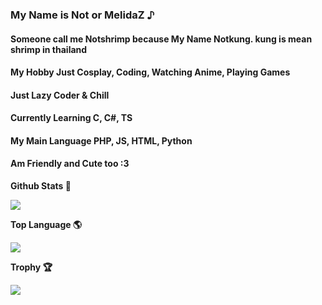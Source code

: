 ### My Name is Not or MelidaZ ♪
#### Someone call me Notshrimp because My Name Notkung. kung is mean shrimp in thailand
#### My Hobby Just Cosplay, Coding, Watching Anime, Playing Games
#### Just Lazy Coder & Chill
#### Currently Learning C, C#, TS
#### My Main Language PHP, JS, HTML, Python
#### Am Friendly and Cute too :3


<p align="center">
    <p><b>Github Stats 🎲<b></p>
    <img src="https://github-readme-stats.vercel.app/api?username=MelidaZ&include_all_commits=true&count_private=true&theme=react&show_icons=true&hide_border=true&title_color=2c98ff&icon_color=2c98ff&bg_color=0d1117"/>
  <br>
  
<p align="center">
    <p><b>Top Language 🌎<b></p>
    <img src="https://github-readme-stats.vercel.app/api/top-langs/?username=MelidaZ&layout=compact&theme=react&show_icons=true&hide_border=true&title_color=2c98ff&icon_color=2c98ff&bg_color=0d1117"/>
  <br>

<p align="center">
    <p><b>Trophy 🏆<b></p>
    <img src="https://github-profile-trophy.vercel.app/?username=MelidaZ&theme=discord"/>
  <br>
